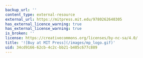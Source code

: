 ```yaml
---
backup_url: ''
content_type: external-resource
external_url: https://mitpress.mit.edu/9780262640305
has_external_licence_warning: true
has_external_license_warning: true
is_broken: ''
license: https://creativecommons.org/licenses/by-nc-sa/4.0/
title: '![Buy at MIT Press](/images/mp_logo.gif)'
uid: 34cd9166-62cb-4c2c-bb21-b405c677c889
---
```

